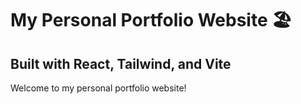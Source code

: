 # My Personal Portfolio Website 🏖️

## Built with React, Tailwind, and Vite

Welcome to my personal portfolio website!
